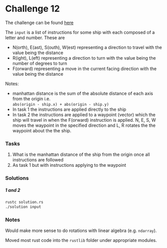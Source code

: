 # Challenge 12

The challenge can be found [here][1]

The `input` is a list of instructions for some ship with each composed of a letter and number. These are
- N(orth), E(ast), S(outh), W(est) representing a direction to travel with the value being the distance
- R(ight), L(eft) representing a direction to turn with the value being the number of degrees to turn
- F(orward) representing a move in the current facing direction with the value being the distance

Notes:
- manhattan distance is the sum of the absolute distance of each axis from the origin i.e.  
`abs(origin - ship.x) + abs(origin - ship.y)`
- In task 1 the instructions are applied directly to the ship
- In task 2 the instructions are applied to a waypoint (vector) which the ship will travel in when the
F(orward) instruction is applied. N, E, S, W moves the waypoint in the specified direction and L, R rotates the
the waypoint about the the ship.

### Tasks

1. What is the manhattan distance of the ship from the origin once all instructions are followed
2. As task 1 but with instructions applying to the waypoint

### Solutions

##### 1 and 2

```bash
rustc solution.rs
./solution input
```

### Notes

Would make more sense to do rotations with linear algebra (e.g. `ndarray`).

Moved most rust code into the `rustlib` folder under appropriate modules.

[1]: <https://adventofcode.com/2020/day/12> "Advent of Code day 12 challenge"
